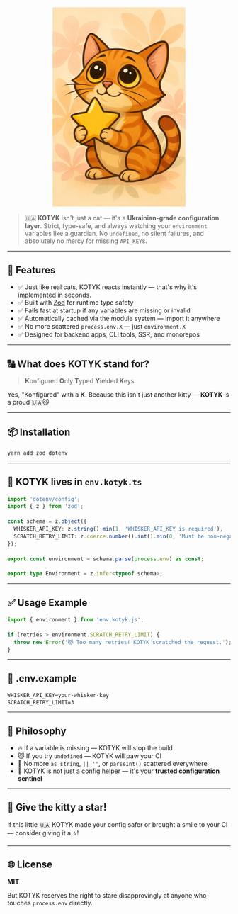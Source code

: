 <div align="center">
    <img src="img/starrrrrr.png" alt="KOTYK" width="300">
</div>

> 🇺🇦 **KOTYK** isn't just a cat — it's a **Ukrainian-grade configuration layer**.
> Strict, type-safe, and always watching your `environment` variables like a guardian.
> No `undefined`, no silent failures, and absolutely no mercy for missing `API_KEY`s.

---

## 🚀 Features

- ✅ Just like real cats, KOTYK reacts instantly — that's why it's implemented in seconds.
- ✅ Built with [Zod](https://github.com/colinhacks/zod) for runtime type safety
- ✅ Fails fast at startup if any variables are missing or invalid
- ✅ Automatically cached via the module system — import it anywhere
- ✅ No more scattered `process.env.X` — just `environment.X`
- ✅ Designed for backend apps, CLI tools, SSR, and monorepos

---

## 🔠 What does KOTYK stand for?

> **K**onfigured
> **O**nly
> **T**yped
> **Y**ielded
> **K**eys

Yes, "Konfigured" with a **K**. Because this isn't just another kitty — **KOTYK** is a proud 🇺🇦😼

---

## 📦 Installation

```bash
yarn add zod dotenv
```

---

## 🧩 KOTYK lives in `env.kotyk.ts`

```ts
import 'dotenv/config';
import { z } from 'zod';

const schema = z.object({
  WHISKER_API_KEY: z.string().min(1, 'WHISKER_API_KEY is required'),
  SCRATCH_RETRY_LIMIT: z.coerce.number().int().min(0, 'Must be non-negative'),
});

export const environment = schema.parse(process.env) as const;

export type Environment = z.infer<typeof schema>;
```

---

## ✅ Usage Example

```ts
import { environment } from 'env.kotyk.js';

if (retries > environment.SCRATCH_RETRY_LIMIT) {
  throw new Error('😾 Too many retries! KOTYK scratched the request.');
}
```

---

## 🧾 .env.example

```env
WHISKER_API_KEY=your-whisker-key
SCRATCH_RETRY_LIMIT=3
```

---

## 🧠 Philosophy

* 🔥 If a variable is missing — KOTYK will stop the build
* 😼 If you try `undefined` — KOTYK will paw your CI
* 🎯 No more `as string`, `|| ''`, or `parseInt()` scattered everywhere
* 🐾 KOTYK is not just a config helper — it's your **trusted configuration sentinel**

---

## 🌟 Give the kitty a star!

If this little 🇺🇦 KOTYK made your config safer or brought a smile to your CI — consider giving it a ⭐️!

---

## 🌐 License

**MIT**

But KOTYK reserves the right to stare disapprovingly at anyone who touches `process.env` directly.
